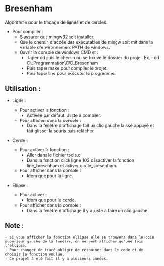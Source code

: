 # Bresenham
Algorithme pour le traçage de lignes et de cercles.

- Pour compiler : 
  - S'assurer que mingw32 soit installer.
  - Que le chemin d'accée des exécutables de mingw soit mit dans la variable d'environnement PATH de windows.
  - Ouvrir la console de windows CMD et :
    - Taper cd puis le chemin ou se trouve le dossier du projet.
      Ex. : cd C:\_Programmation\C\C_Bresenham
    - Puis taper make pour compiler le projet.
    - Puis taper line pour exécuter le programme.
  
 ## Utilisation :
  
  - Ligne :
    - Pour activer la fonction : 
      - Activée par défaut. Juste à compiler.
    - Pour afficher dans la console : 
      - Dans la fenêtre d'affichage fait un clic gauche laissé appuyé et fait glisser la souris puis relâcher.

  - Cercle :
      - Pour activer la fonction :
        - Aller dans le fichier tools.c 
        - Dans la fonction click ligne 103 désactiver la fonction line_bresenham et activer circle_bresenham.
      - Pour afficher dans la console : 
        - Idem que pour la ligne.

  - Ellipse :
      - Pour activer : 
        - Idem que pour le cercle.
      - Pour afficher dans la console :
        - Dans la fenêtre d'affichage il y a juste a faire un clic gauche.

  ## Note :  
    - si vous afficher la fonction ellipse elle se trouvera dans le coin supérieur gauche de la fenêtre, on ne peut afficher qu'une fois l'ellipse. 
    - Pour changer de tracé obliger de retourner dans le code et de choisir la fonction voulue.
    - Ce projet à été fait il y a plusieurs années.
    
  

